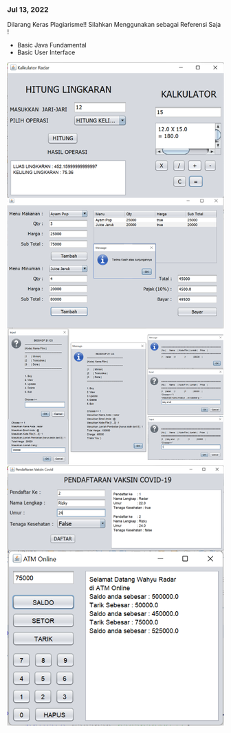 ### Jul 13, 2022

Dilarang Keras Plagiarisme!! Silahkan Menggunakan sebagai Referensi Saja !

- Basic Java Fundamental
- Basic User Interface

<img src="https://github.com/RadBile2022/JavaFun-Basic-Apps/blob/master/screnshoot/1.kalkulator.png" width="600" align="left">
<img src="https://github.com/RadBile2022/JavaFun-Basic-Apps/blob/master/screnshoot/2.mini kasir.png" width="600" align="left">
<img src="https://github.com/RadBile2022/JavaFun-Basic-Apps/blob/master/screnshoot/3.mini bioskop.png" width="600" align="left">
<img src="https://github.com/RadBile2022/JavaFun-Basic-Apps/blob/master/screnshoot/4.mini pendaftaran vaksin covid.png" width="600" align="left">
<img src="https://github.com/RadBile2022/JavaFun-Basic-Apps/blob/master/screnshoot/5.atm online.png" width="600" align="left">
